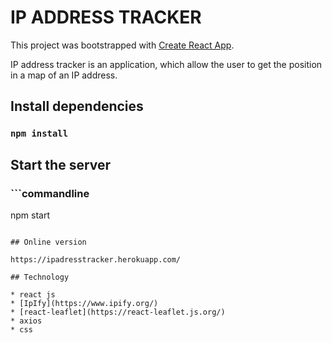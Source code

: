 # IP ADDRESS TRACKER

This project was bootstrapped with [Create React App](https://github.com/facebook/create-react-app).

<p> IP address tracker is an application, which allow the user to get the position in a map of an IP address.
</p>

## Install dependencies

### ```npm install```

## Start the server

### ```commandline
npm start
```

## Online version

https://ipadresstracker.herokuapp.com/

## Technology

* react js
* [IpIfy](https://www.ipify.org/)
* [react-leaflet](https://react-leaflet.js.org/)
* axios 
* css

